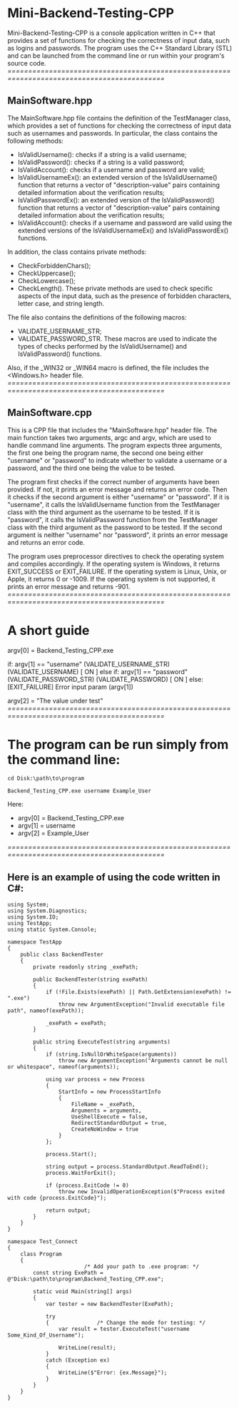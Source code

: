 # Mini-Backend-Testing-CPP
Mini-Backend-Testing-CPP is a console application written in C++ that provides a set of functions for checking the correctness of input data, such as logins and passwords. The program uses the C++ Standard Library (STL) and can be launched from the command line or run within your program's source code.
*============================================================================================*
## MainSoftware.hpp
The MainSoftware.hpp file contains the definition of the TestManager class, which provides a set of functions for checking the correctness of input data such as usernames and passwords. In particular, the class contains the following methods:
* IsValidUsername(): checks if a string is a valid username;
* IsValidPassword(): checks if a string is a valid password;
* IsValidAccount(): checks if a username and password are valid;
* IsValidUsernameEx(): an extended version of the IsValidUsername() function that returns a vector of "description-value" pairs containing detailed information about the verification results;
* IsValidPasswordEx(): an extended version of the IsValidPassword() function that returns a vector of "description-value" pairs containing detailed information about the verification results;
* IsValidAccount(): checks if a username and password are valid using the extended versions of the IsValidUsernameEx() and IsValidPasswordEx() functions.

In addition, the class contains private methods:
* CheckForbiddenChars();
* CheckUppercase();
* CheckLowercase();
* CheckLength().
These private methods are used to check specific aspects of the input data, such as the presence of forbidden characters, letter case, and string length.

The file also contains the definitions of the following macros:
* VALIDATE_USERNAME_STR;
* VALIDATE_PASSWORD_STR.
These macros are used to indicate the types of checks performed by the IsValidUsername() and IsValidPassword() functions.

Also, if the _WIN32 or _WIN64 macro is defined, the file includes the <Windows.h> header file.
*============================================================================================*
## MainSoftware.cpp
This is a CPP file that includes the "MainSoftware.hpp" header file. The main function takes two arguments, argc and argv, which are used to handle command line arguments. The program expects three arguments, the first one being the program name, the second one being either "username" or "password" to indicate whether to validate a username or a password, and the third one being the value to be tested.

The program first checks if the correct number of arguments have been provided. If not, it prints an error message and returns an error code. Then it checks if the second argument is either "username" or "password". If it is "username", it calls the IsValidUsername function from the TestManager class with the third argument as the username to be tested. If it is "password", it calls the IsValidPassword function from the TestManager class with the third argument as the password to be tested. If the second argument is neither "username" nor "password", it prints an error message and returns an error code.

The program uses preprocessor directives to check the operating system and compiles accordingly. If the operating system is Windows, it returns EXIT_SUCCESS or EXIT_FAILURE. If the operating system is Linux, Unix, or Apple, it returns 0 or -1009. If the operating system is not supported, it prints an error message and returns -901.
*============================================================================================*
# A short guide
argv[0] = Backend_Testing_CPP.exe

if:         argv[1] == "username" (VALIDATE_USERNAME_STR)	(VALIDATE_USERNAME) [ ON ]
else if:    argv[1] == "password" (VALIDATE_PASSWORD_STR)	(VALIDATE_PASSWORD) [ ON ]
else:       [EXIT_FAILURE] Error input param (argv[1])
                                                                                          
argv[2] = "The value under test"
*============================================================================================*
# The program can be run simply from the command line:
```
cd Disk:\path\to\program
```
```
Backend_Testing_CPP.exe username Example_User
```
Here:
* argv[0] = Backend_Testing_CPP.exe
* argv[1] = username
* argv[2] = Example_User

*============================================================================================*
## Here is an example of using the code written in C#:
```
using System;
using System.Diagnostics;
using System.IO;
using TestApp;
using static System.Console;

namespace TestApp
{
    public class BackendTester
    {
        private readonly string _exePath;

        public BackendTester(string exePath)
        {
            if (!File.Exists(exePath) || Path.GetExtension(exePath) != ".exe")
                throw new ArgumentException("Invalid executable file path", nameof(exePath));

            _exePath = exePath;
        }

        public string ExecuteTest(string arguments)
        {
            if (string.IsNullOrWhiteSpace(arguments))
                throw new ArgumentException("Arguments cannot be null or whitespace", nameof(arguments));

            using var process = new Process
            {
                StartInfo = new ProcessStartInfo
                {
                    FileName = _exePath,
                    Arguments = arguments,
                    UseShellExecute = false,
                    RedirectStandardOutput = true,
                    CreateNoWindow = true
                }
            };

            process.Start();

            string output = process.StandardOutput.ReadToEnd();
            process.WaitForExit();

            if (process.ExitCode != 0)
                throw new InvalidOperationException($"Process exited with code {process.ExitCode}");

            return output;
        }
    }
}

namespace Test_Connect
{
    class Program
    {
                        /* Add your path to .exe program: */
        const string ExePath = @"Disk:\path\to\program\Backend_Testing_CPP.exe";

        static void Main(string[] args)
        {
            var tester = new BackendTester(ExePath);

            try
            {               /* Change the mode for testing: */
                var result = tester.ExecuteTest("username Some_Kind_Of_Username");

                WriteLine(result);
            }
            catch (Exception ex)
            {
                WriteLine($"Error: {ex.Message}");
            }
        }
    }
}
```
